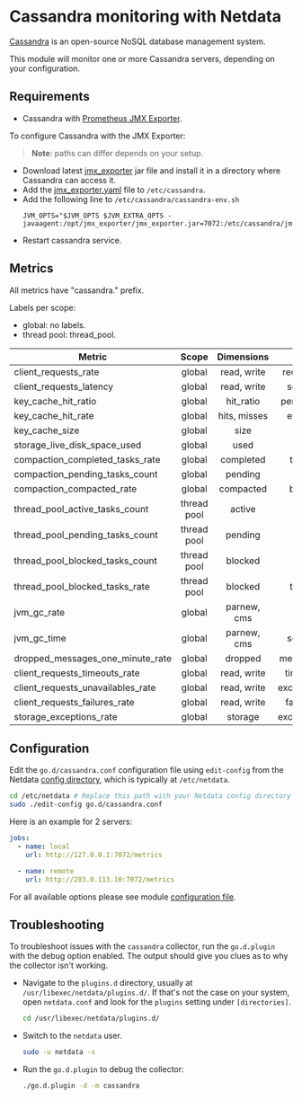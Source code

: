 <!--
title: "Cassandra monitoring with Netdata"
description: "Monitor the health and performance of Cassandra database servers with zero configuration, per-second metric granularity, and interactive visualizations."
custom_edit_url: https://github.com/netdata/go.d.plugin/edit/master/modules/cassandra/README.md
sidebar_label: "Cassandra"
-->

# Cassandra monitoring with Netdata

[Cassandra](https://cassandra.apache.org/_/index.html) is an open-source NoSQL database management system.

This module will monitor one or more Cassandra servers, depending on your configuration.

## Requirements

- Cassandra with [Prometheus JMX Exporter](https://github.com/prometheus/jmx_exporter).

To configure Cassandra with the JMX Exporter:

> **Note**: paths can differ depends on your setup.

- Download latest [jmx_exporter](https://repo1.maven.org/maven2/io/prometheus/jmx/jmx_prometheus_javaagent/) jar file
  and install it in a directory where Cassandra can access it.
- Add
  the [jmx_exporter.yaml](https://raw.githubusercontent.com/netdata/go.d.plugin/master/modules/cassandra/testdata/jmx_exporter.yaml)
  file to `/etc/cassandra`.
- Add the following line to `/etc/cassandra/cassandra-env.sh`
  ```
  JVM_OPTS="$JVM_OPTS $JVM_EXTRA_OPTS -javaagent:/opt/jmx_exporter/jmx_exporter.jar=7072:/etc/cassandra/jmx_exporter.yaml
  ```
- Restart cassandra service.

## Metrics

All metrics have "cassandra." prefix.

Labels per scope:

- global: no labels.
- thread pool: thread_pool.

| Metric                            |    Scope    |  Dimensions  |    Units     |
|-----------------------------------|:-----------:|:------------:|:------------:|
| client_requests_rate              |   global    | read, write  |  requests/s  |
| client_requests_latency           |   global    | read, write  |   seconds    |
| key_cache_hit_ratio               |   global    |  hit_ratio   |  percentage  |
| key_cache_hit_rate                |   global    | hits, misses |   events/s   |
| key_cache_size                    |   global    |     size     |    bytes     |
| storage_live_disk_space_used      |   global    |     used     |    bytes     |
| compaction_completed_tasks_rate   |   global    |  completed   |   tasks/s    |
| compaction_pending_tasks_count    |   global    |   pending    |    tasks     |
| compaction_compacted_rate         |   global    |  compacted   |   bytes/s    |
| thread_pool_active_tasks_count    | thread pool |    active    |    tasks     |
| thread_pool_pending_tasks_count   | thread pool |   pending    |    tasks     |
| thread_pool_blocked_tasks_count   | thread pool |   blocked    |    tasks     |
| thread_pool_blocked_tasks_rate    | thread pool |   blocked    |   tasks/s    |
| jvm_gc_rate                       |   global    | parnew, cms  |     gc/s     |
| jvm_gc_time                       |   global    | parnew, cms  |   seconds    |
| dropped_messages_one_minute_rate  |   global    |   dropped    |  messages/s  |
| client_requests_timeouts_rate     |   global    | read, write  |  timeout/s   |
| client_requests_unavailables_rate |   global    | read, write  | exceptions/s |
| client_requests_failures_rate     |   global    | read, write  |  failures/s  |
| storage_exceptions_rate           |   global    |   storage    | exceptions/s |

## Configuration

Edit the `go.d/cassandra.conf` configuration file using `edit-config` from the
Netdata [config directory](https://learn.netdata.cloud/docs/configure/nodes), which is typically at `/etc/netdata`.

```bash
cd /etc/netdata # Replace this path with your Netdata config directory
sudo ./edit-config go.d/cassandra.conf
```

Here is an example for 2 servers:

```yaml
jobs:
  - name: local
    url: http://127.0.0.1:7072/metrics

  - name: remote
    url: http://203.0.113.10:7072/metrics
```

For all available options please see
module [configuration file](https://github.com/netdata/go.d.plugin/blob/master/config/go.d/cassandra.conf).

## Troubleshooting

To troubleshoot issues with the `cassandra` collector, run the `go.d.plugin` with the debug option enabled. The output
should give you clues as to why the collector isn't working.

- Navigate to the `plugins.d` directory, usually at `/usr/libexec/netdata/plugins.d/`. If that's not the case on
  your system, open `netdata.conf` and look for the `plugins` setting under `[directories]`.

  ```bash
  cd /usr/libexec/netdata/plugins.d/
  ```

- Switch to the `netdata` user.

  ```bash
  sudo -u netdata -s
  ```

- Run the `go.d.plugin` to debug the collector:

  ```bash
  ./go.d.plugin -d -m cassandra
  ```
